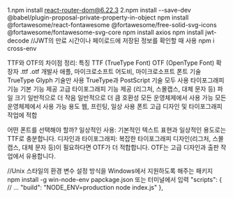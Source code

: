 1.npm install react-router-dom@6.22.3
2.npm install --save-dev @babel/plugin-proposal-private-property-in-object
npm install @fortawesome/react-fontawesome @fortawesome/free-solid-svg-icons @fortawesome/fontawesome-svg-core
npm install axios
npm install jwt-decode //JWT의 만료 시간이나 페이로드에 저장된 정보를 확인할 때 사용
npm i cross-env

TTF와 OTF의 차이점 정리:
특징	TTF (TrueType Font)	OTF (OpenType Font)
확장자	            .ttf	                     .otf
개발사	            애플, 마이크로소프트	       어도비, 마이크로소프트
폰트 기술	        TrueType Glyph 기술만 사용	  TrueType과 PostScript 기술 모두 사용
타이포그래피 기능	 기본 기능 제공	               고급 타이포그래피 기능 제공 (리그처, 스몰캡스, 대체 문자 등)
파일 크기	        일반적으로 더 작음	           일반적으로 더 큼
호환성	            모든 운영체제에서 사용 가능	   모든 운영체제에서 사용 가능
용도	           웹, 프린팅, 일상 사용 폰트	   고급 디자인 및 타이포그래피 작업에 적합

어떤 폰트를 선택해야 할까?
일상적인 사용: 기본적인 텍스트 표현과 일상적인 용도로는 TTF로 충분합니다.
디자인과 타이포그래피: 복잡한 타이포그래피 디자인(리그처, 스몰캡스, 대체 문자 등)이 필요하다면 OTF가 더 적합합니다. OTF는 고급 디자인과 출판 작업에서 유용합니다.

//Unix 스타일의 환경 변수 설정 방식을 Windows에서 지원하도록 해주는 패키지
npm install -g win-node-env
papckage.json 또는 터미널에서 입력
"scripts": {
  // ...
  "build": "NODE_ENV=production node index.js"
},